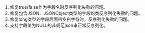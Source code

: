 1. 修复true/false作为字段名时反序列化失败的问题。
2. 修复包含JSON、JSONObject类型的字段的类反序列化失败的问题。
3. 修复long类型的字段后面带空白字符时，反序列化失败的问题。
3. 支持字段值为NULL的非规范json串正常反序列化。